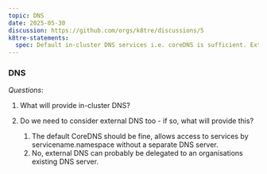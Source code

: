 ```yaml
---
topic: DNS
date: 2025-05-30
discussion: https://github.com/orgs/k8tre/discussions/5
k8tre-statements:
  spec: Default in-cluster DNS services i.e. coreDNS is sufficient. External DNS can be delegated to an organisation's existing DNS server/provider.  
---
```


### DNS

*Questions*:
1. What will provide in-cluster DNS?
2. Do we need to consider external DNS too - if so, what will provide this?

    1. The default CoreDNS should be fine, allows access to services by servicename.namespace without a separate DNS server.
    2. No, external DNS can probably be delegated to an organisations existing DNS server.
